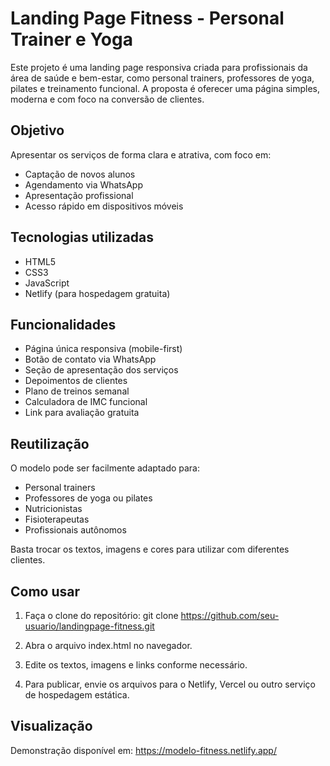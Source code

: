 # Landing Page Fitness - Personal Trainer e Yoga

Este projeto é uma landing page responsiva criada para profissionais da área de saúde e bem-estar, como personal trainers, professores de yoga, pilates e treinamento funcional. A proposta é oferecer uma página simples, moderna e com foco na conversão de clientes.

## Objetivo

Apresentar os serviços de forma clara e atrativa, com foco em:

- Captação de novos alunos
- Agendamento via WhatsApp
- Apresentação profissional
- Acesso rápido em dispositivos móveis

## Tecnologias utilizadas

- HTML5  
- CSS3  
- JavaScript  
- Netlify (para hospedagem gratuita)

## Funcionalidades

- Página única responsiva (mobile-first)
- Botão de contato via WhatsApp
- Seção de apresentação dos serviços
- Depoimentos de clientes
- Plano de treinos semanal
- Calculadora de IMC funcional
- Link para avaliação gratuita

## Reutilização

O modelo pode ser facilmente adaptado para:

- Personal trainers
- Professores de yoga ou pilates
- Nutricionistas
- Fisioterapeutas
- Profissionais autônomos

Basta trocar os textos, imagens e cores para utilizar com diferentes clientes.

## Como usar

1. Faça o clone do repositório:
   git clone https://github.com/seu-usuario/landingpage-fitness.git

2. Abra o arquivo index.html no navegador.

3. Edite os textos, imagens e links conforme necessário.

4. Para publicar, envie os arquivos para o Netlify, Vercel ou outro serviço de hospedagem estática.

## Visualização

Demonstração disponível em:
https://modelo-fitness.netlify.app/
